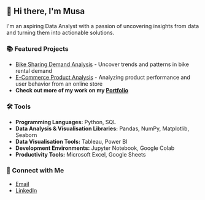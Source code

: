 ## 👋 Hi there, I'm Musa
I'm an aspiring Data Analyst with a passion of uncovering insights from data and turning them into actionable solutions.

### 📚 Featured Projects
- [Bike Sharing Demand Analysis](https://www.example.com) - Uncover trends and patterns in bike rental demand
- [E-Commerce Product Analysis](https://www.example.com) - Analyzing product performance and user behavior from an online store
- **Check out more of my work on my [Portfolio](https://www.example.com)**  

### 🛠️ Tools
- **Programming Languages:** Python, SQL
- **Data Analysis & Visualisation Libraries:** Pandas, NumPy, Matplotlib, Seaborn
- **Data Visualisation Tools:** Tableau, Power BI
- **Development Environments:** Jupyter Notebook, Google Colab
- **Productivity Tools:** Microsoft Excel, Google Sheets

### 🤝 Connect with Me
- [Email](mailto:musaharon07@gmail.com)
- [LinkedIn](https://www.linkedin.com/in/musabhrn/)
